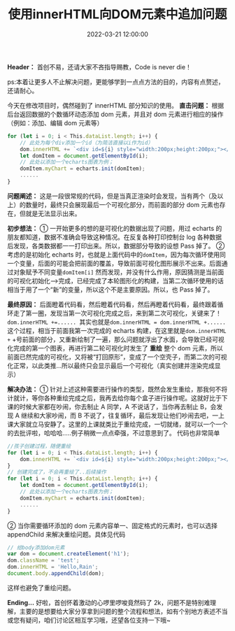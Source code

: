 ﻿---
title: 使用innerHTML向DOM元素中追加问题
type: 'tags'
tags: ['JavaScript', 'Vue', 'Web']
categories: ['Web']
date: 2022-03-21 12:00:00
---

**Header：** 首创不易，还请大家不吝指导赐教，Code is never die！

ps:本着让更多人不止解决问题，更能够学到一点点方法的目的，内容有点赘述，还请耐心。

今天在修改项目时，偶然碰到了 innerHTML 部分知识的使用。
**直击问题：**
根据后台返回数据的个数循环动态添加 dom 元素，并且对 dom 元素进行相应的操作（例如：添加、编辑 dom 元素等）

```javascript
for (let i = 0; i < This.dataList.length; i++) {
    // 此处为每个div添加一个id（为简洁直接以i作为id）
	dom.innerHTML += `<div id=${i} style="width:200px;height:200px;"></div>`;
	let domItem = document.getElementById(i);
	// 此处以添加一个echarts图表为例；
	domItem.myChart = echarts.init(domItem);
	......
}
```

**问题阐述：**
这是一段很常规的代码，但是当真正渲染时会发现，当有两个（及以上）的数量时，最终只会展现最后一个可视化部分，而前面的部分 dom 元素也存在，但就是无法显示出来。

**初步想法：**
① 一开始更多的想的是可视化的数据出现了问题，用过 echarts 的朋友都知道，数据不准确会导致这种情况。在反复各种打印控制台 log 各种数据后发现，各类数据都一一打印出来。所以，数据部分导致的设想 Pass 掉了。
② 考虑的是初始化 echarts 时，也就是上面代码中的`domItem`，因为每次循环使用同一个变量，后面的可能会把前面的覆盖，导致前面可视化图形展示不出来。后面通过对象赋予不同变量`domItem[i]` 然而发现，并没有什么作用，原因猜测是当前面的可视化初始化-->完成，已经完成了本轮图形化的构建，当第二次循环使用的话相当于用了一个“新”的变量，所以这个不是主要原因。所以，也 Pass 掉了。

**最终原因：**
后面瞪着代码看，然后瞪着代码看，然后再瞪着代码看，最终跟着循环走了第一圈，发现当第一次可视化完成之后，来到第二次可视化，关键来了！`dom.innerHTML +=...... `其实也就是`dom.innerHTML = dom.innerHTML +......` 这个过程，相当于前面我第一次完成的 echarts 构建，在这里就是`dom.innerHTML +` +号前面的部分，又重新绘制了一遍，那么问题就浮出了水面，会导致已经可视化完成的第一个图表，再进行第二轮可视化时发生了 **重绘** 整个 dom 元素，所以前面已然完成的可视化，又将被“打回原形”，变成了一个空壳子，而第二次的可视化正常，以此类推...所以最终只会显示最后一个可视化（真实创建并渲染完成显示）

**解决办法：**
① 针对上述这种需要进行操作的类型，既然会发生重绘，那我何不将计就计，等你各种重绘完成之后，我再去给你每个盒子进行操作呢。这就好比于下课的时候大家都在吵闹，你去制止 A 同学，A 不说话了，当你再去制止 B，会发现 A 继续和大家吵闹，而 B 不说了，往复循环，最后发现让他们吵闹去吧，一上课大家就立马安静了。这里的上课就类比于重绘完成，一切就绪，就可以一个一个的去批评啦，哈哈哈.....例子稍微一点点牵强，不过意思到了。
代码也非常简单

```javascript
//孩子创建过程，随便重绘
for (let i = 0; i < This.dataList.length; i++) {
	dom.innerHTML += `<div id=${i} style="width:200px;height:200px;"></div>`;
}
// 创建完成了，不会再重绘了..后续操作
for (let i = 0; i < This.dataList.length; i++) {
	let domItem = document.getElementById(i);
	// 此处以添加一个echarts图表为例；
	domItem.myChart = echarts.init(domItem);
	......
}
```

② 当你需要循环添加的 dom 元素内容单一、固定格式的元素时，也可以选择 appendChild 来解决重绘问题。具体见代码

```javascript
// 给body添加dom元素
var dom = document.createElement('h1');
dom.className = 'test';
dom.innerHTML = 'Hello,Rain';
document.body.appendChild(dom);
```

这样也避免了重绘问题。

**Ending...**
好啦，首创怀着激动的心啰里啰唆竟然码了 2k，问题不是特别难理解，主要的是想要给大家分享拿到问题的整个流程和想法，如有个别地方表述不当或您有疑问，咱们讨论区相互学习哦，还望各位支持一下哦~
